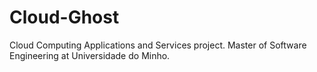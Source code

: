 # Cloud-Ghost
Cloud Computing Applications and Services project. Master of Software Engineering at Universidade do Minho.
